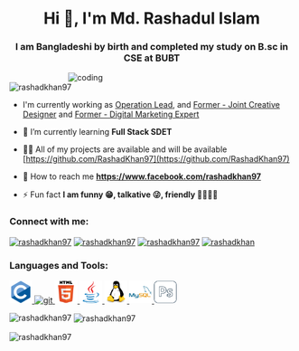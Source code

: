<h1 align="center">Hi 👋, I'm Md. Rashadul Islam</h1>
<h3 align="center">I am Bangladeshi by birth and completed my study on B.sc in CSE at BUBT</h3>

<img align="right" alt="coding" width="400" src="https://user-images.githubusercontent.com/55389276/140866485-8fb1c876-9a8f-4d6a-98dc-08c4981eaf70.gif">

<p align="left"> <img src="https://komarev.com/ghpvc/?username=rashadkhan97&label=Profile%20views&color=0e75b6&style=flat" alt="rashadkhan97" /> </p>

- I'm currently working as [Operation Lead](https://www.facebook.com/ESABBUBTUnitFace), and [Former - Joint Creative Designer](https://www.facebook.com/ieeebubtras) and [Former - Digital Marketing Expert](https://www.fiverr.com/rashad_khan)

- 🌱 I’m currently learning **Full Stack SDET**

- 👨‍💻 All of my projects are available and will be available [https://github.com/RashadKhan97](https://github.com/RashadKhan97)

- 📩 How to reach me **https://www.facebook.com/rashadkhan97**

- ⚡ Fun fact **I am funny 😁, talkative 😜, friendly 👨‍👩‍👦‍👦**

<h3 align="left">Connect with me:</h3>
<p align="left">
<a href="https://linkedin.com/in/rashadkhan97" target="blank"><img align="center" src="https://raw.githubusercontent.com/rahuldkjain/github-profile-readme-generator/master/src/images/icons/Social/linked-in-alt.svg" alt="rashadkhan97" height="30" width="40" /></a>
<a href="https://fb.com/rashadkhan97" target="blank"><img align="center" src="https://raw.githubusercontent.com/rahuldkjain/github-profile-readme-generator/master/src/images/icons/Social/facebook.svg" alt="rashadkhan97" height="30" width="40" /></a>
<a href="https://instagram.com/rashadkhan97" target="blank"><img align="center" src="https://raw.githubusercontent.com/rahuldkjain/github-profile-readme-generator/master/src/images/icons/Social/instagram.svg" alt="rashadkhan97" height="30" width="40" /></a>
<a href="https://www.behance.net/rashadkhan" target="blank"><img align="center" src="https://raw.githubusercontent.com/rahuldkjain/github-profile-readme-generator/master/src/images/icons/Social/behance.svg" alt="rashadkhan" height="30" width="40" /></a>
</p>

<h3 align="left">Languages and Tools:</h3>
<p align="left"> <a href="https://www.cprogramming.com/" target="_blank" rel="noreferrer"> <img src="https://raw.githubusercontent.com/devicons/devicon/master/icons/c/c-original.svg" alt="c" width="40" height="40"/> </a> <a href="https://git-scm.com/" target="_blank" rel="noreferrer"> <img src="https://www.vectorlogo.zone/logos/git-scm/git-scm-icon.svg" alt="git" width="40" height="40"/> </a> <a href="https://www.w3.org/html/" target="_blank" rel="noreferrer"> <img src="https://raw.githubusercontent.com/devicons/devicon/master/icons/html5/html5-original-wordmark.svg" alt="html5" width="40" height="40"/> </a> <a href="https://www.java.com" target="_blank" rel="noreferrer"> <img src="https://raw.githubusercontent.com/devicons/devicon/master/icons/java/java-original.svg" alt="java" width="40" height="40"/> </a> <a href="https://www.linux.org/" target="_blank" rel="noreferrer"> <img src="https://raw.githubusercontent.com/devicons/devicon/master/icons/linux/linux-original.svg" alt="linux" width="40" height="40"/> </a> <a href="https://www.mysql.com/" target="_blank" rel="noreferrer"> <img src="https://raw.githubusercontent.com/devicons/devicon/master/icons/mysql/mysql-original-wordmark.svg" alt="mysql" width="40" height="40"/> </a> <a href="https://www.photoshop.com/en" target="_blank" rel="noreferrer"> <img src="https://raw.githubusercontent.com/devicons/devicon/master/icons/photoshop/photoshop-line.svg" alt="photoshop" width="40" height="40"/> </a> </p>

<p><img align="left" src="https://github-readme-stats.vercel.app/api/top-langs?username=rashadkhan97&show_icons=true&locale=en&layout=compact" alt="rashadkhan97" /></p>

<p>&nbsp;<img align="center" src="https://github-readme-stats.vercel.app/api?username=rashadkhan97&show_icons=true&locale=en" alt="rashadkhan97" /></p>

<p><img align="center" src="https://github-readme-streak-stats.herokuapp.com/?user=rashadkhan97&" alt="rashadkhan97" /></p>
